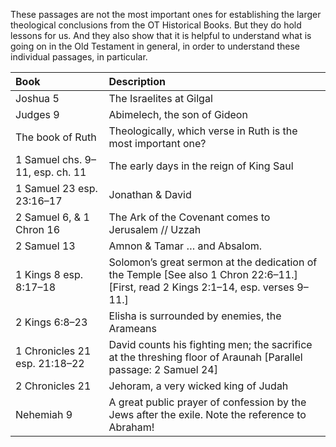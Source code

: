 These passages are not the most important ones for establishing the larger theological conclusions from the OT Historical Books. But they do hold lessons for us. And they also show that it is helpful to understand what is going on in the Old Testament in general, in order to understand these individual passages, in particular.

Book | Description
:--- | :---
Joshua 5 | The Israelites at Gilgal
Judges 9 | Abimelech, the son of Gideon
The book of Ruth | Theologically, which verse in Ruth is the most important one?
1 Samuel chs. 9–11, esp. ch. 11 | The early days in the reign of King Saul
1 Samuel 23 esp. 23:16–17 | Jonathan & David
2 Samuel 6, & 1 Chron 16 | The Ark of the Covenant comes to Jerusalem // Uzzah
2 Samuel 13 | Amnon & Tamar … and Absalom.
1 Kings 8 esp. 8:17–18 | Solomon’s great sermon at the dedication of the Temple [See also 1 Chron 22:6–11.]<br/>[First, read 2 Kings 2:1–14, esp. verses 9–11.]
2 Kings 6:8–23 | Elisha is surrounded by enemies, the Arameans
1 Chronicles 21 esp. 21:18–22 | David counts his fighting men; the sacrifice at the threshing floor of Araunah [Parallel passage: 2 Samuel 24]
2 Chronicles 21 | Jehoram, a very wicked king of Judah
Nehemiah 9 | A great public prayer of confession by the Jews after the exile. Note the reference to Abraham!
